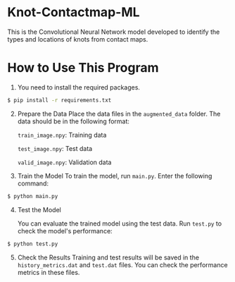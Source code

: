 # Knot-Contactmap-ML
This is the Convolutional Neural Network model developed to identify the types and locations of knots from contact maps.

# How to Use This Program
1. You need to install the required packages.

```bash
$ pip install -r requirements.txt
```

2. Prepare the Data
 Place the data files in the ```augmented_data``` folder. The data should be in the following format:

   ```train_image.npy```: Training data
   
   ```test_image.npy```: Test data
   
   ```valid_image.npy```: Validation data

3. Train the Model
   To train the model, run ```main.py```. Enter the following command:
```bash
$ python main.py
```

4. Test the Model
   
   You can evaluate the trained model using the test data. Run ```test.py``` to check the model's performance:
```bash
$ python test.py
```

5. Check the Results
   Training and test results will be saved in the ```history_metrics.dat``` and ```test.dat``` files. You can check the performance metrics in these files.
